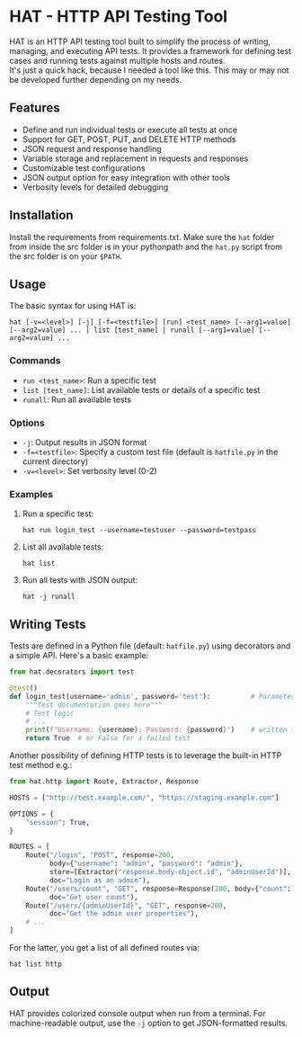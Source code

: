 # HAT - HTTP API Testing Tool

HAT is an HTTP API testing tool built to simplify the process of writing, managing, and executing API tests. It provides a framework for defining test cases and running tests against multiple hosts and routes.  
It's just a quick hack, because I needed a tool like this. This may or may not be developed further depending on my needs.

## Features

- Define and run individual tests or execute all tests at once
- Support for GET, POST, PUT, and DELETE HTTP methods
- JSON request and response handling
- Variable storage and replacement in requests and responses
- Customizable test configurations
- JSON output option for easy integration with other tools
- Verbosity levels for detailed debugging

## Installation

Install the requirements from requirements.txt.
Make sure the `hat` folder from inside the src folder is in your pythonpath and the `hat.py` script from the src folder is on your `$PATH`.

## Usage

The basic syntax for using HAT is:

```
hat [-v=<level>] [-j] [-f=<testfile>] [run] <test_name> [--arg1=value] [--arg2=value] ... | list [test_name] | runall [--arg1=value] [--arg2=value] ...
```

### Commands

- `run <test_name>`: Run a specific test
- `list [test_name]`: List available tests or details of a specific test
- `runall`: Run all available tests

### Options

- `-j`: Output results in JSON format
- `-f=<testfile>`: Specify a custom test file (default is `hatfile.py` in the current directory)
- `-v=<level>`: Set verbosity level (0-2)

### Examples

1. Run a specific test:
   ```
   hat run login_test --username=testuser --password=testpass
   ```

2. List all available tests:
   ```
   hat list
   ```

3. Run all tests with JSON output:
   ```
   hat -j runall
   ```

## Writing Tests

Tests are defined in a Python file (default: `hatfile.py`) using decorators and a simple API. Here's a basic example:

```python
from hat.decorators import test

@test()
def login_test(username='admin', password='test'):          # Parameters can be overwritten by test invovation
    """Test documentation goes here"""
    # Test logic
    # ...
    print(f"Username: {username}; Password: {password}")    # written to stdout after the test finishes
    return True  # or False for a failed test
```

Another possibility of defining HTTP tests is to leverage the built-in HTTP test method e.g.:

```python
from hat.http import Route, Extractor, Response

HOSTS = ["http://test.example.com/", "https://staging.example.com"]     # Per default all routes will be called per host

OPTIONS = {
    "session": True,                                                    # Store session cookies, etc. 
}

ROUTES = [
    Route("/login", "POST", response=200,                               # visit the /login route on every host via POST request, expect a 200 response
          body={"username": "admin", "password": "admin"},              # send this body as json
          store=[Extractor("response.body-object.id", "adminUserId")],  # from the answer json, store the id property as `adminUserId`
          doc="Login as an admin"),                                     # documentation for the `hat list` command 
    Route("/users/count", "GET", response=Response(200, body={"count": 1}),
          doc="Get user count"),
    Route("/users/{adminUserId}", "GET", response=200,                  # Reuse the previously stored adminUserId
          doc="Get the admin user properties"),
    # ...
]
```

For the latter, you get a list of all defined routes via:
```
hat list http
```

## Output

HAT provides colorized console output when run from a terminal. For machine-readable output, use the `-j` option to get JSON-formatted results.

